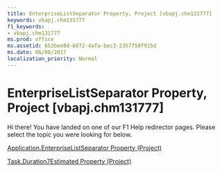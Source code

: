 ```yaml
---
title: EnterpriseListSeparator Property, Project [vbapj.chm131777]
keywords: vbapj.chm131777
f1_keywords:
- vbapj.chm131777
ms.prod: office
ms.assetid: 652bee0d-6072-4afa-bec3-2357750f915d
ms.date: 06/08/2017
localization_priority: Normal
---
```



# EnterpriseListSeparator Property, Project [vbapj.chm131777]

Hi there! You have landed on one of our F1 Help redirector pages. Please select the topic you were looking for below.

[Application.EnterpriseListSeparator Property (Project)](http://msdn.microsoft.com/library/973201dd-0c1c-88d5-052a-94028584f6d5%28Office.15%29.aspx)

[Task.Duration7Estimated Property (Project)](http://msdn.microsoft.com/library/eee31250-6098-2a0d-8136-9a29c8d5da42%28Office.15%29.aspx)


